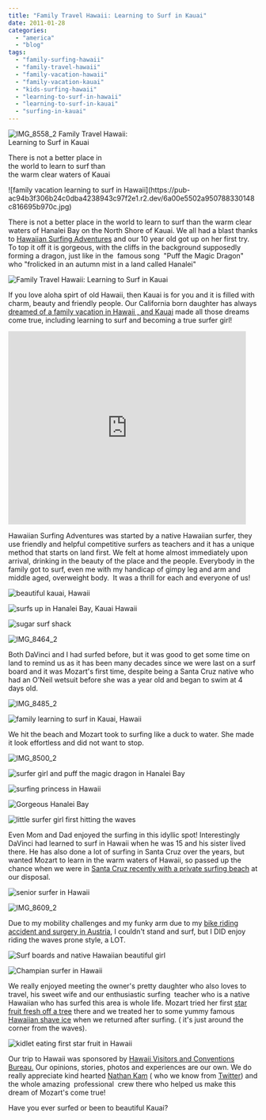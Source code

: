 ```yaml
---
title: "Family Travel Hawaii: Learning to Surf in Kauai"
date: 2011-01-28
categories: 
  - "america"
  - "blog"
tags: 
  - "family-surfing-hawaii"
  - "family-travel-hawaii"
  - "family-vacation-hawaii"
  - "family-vacation-kauai"
  - "kids-surfing-hawaii"
  - "learning-to-surf-in-hawaii"
  - "learning-to-surf-in-kauai"
  - "surfing-in-kauai"
---
```


 ![IMG_8558_2](https://pub-ac94b3f306b24c0dba4238943c97f2e1.r2.dev/6a00e5502a950788330147e20e580f970b.jpg) Family Travel Hawaii:  
Learning to Surf in Kauai

There is not a better place in  
the world to learn to surf than  
the warm clear waters of Kauai

<!--more--> ![family vacation learning to surf in Hawaii](https://pub-ac94b3f306b24c0dba4238943c97f2e1.r2.dev/6a00e5502a950788330148c816695b970c.jpg)

There is not a better place in the world to learn to surf than the warm clear waters of Hanalei Bay on the North Shore of Kauai. We all had a blast thanks to [Hawaiian Surfing Adventures](http://www.hawaiiansurfingadventures.com/ "Hawaiian Surfing adventures") and our 10 year old got up on her first try. To top it off it is gorgeous, with the cliffs in the background supposedly forming a dragon, just like in the  famous song  "Puff the Magic Dragon" who "frolicked in an autumn mist in a land called Hanalei"

![ Family Travel Hawaii: Learning to Surf in Kauai](https://pub-ac94b3f306b24c0dba4238943c97f2e1.r2.dev/6a00e5502a950788330147e20de398970b.jpg)

If you love aloha spirt of old Hawaii, then Kauai is for you and it is filled with charm, beauty and friendly people. Our California born daughter has always [dreamed of a family vacation in Hawaii , and Kauai](https://pub-ac94b3f306b24c0dba4238943c97f2e1.r2.dev/2010/10/family-travel-kauai-hawaii-photo-luau-hawaiin-culture-napali-coast-sail-best-for-kids.html "dream of a family vacation in Hawaii and Kauai") made all those dreams come true, including learning to surf and becoming a true surfer girl!

<iframe class="youtube-player" frameborder="0" height="390" src="http://www.youtube.com/embed/UFvebMenG2I" title="YouTube video player" type="text/html" width="480"></iframe>

Hawaiian Surfing Adventures was started by a native Hawaiian surfer, they use friendly and helpful competitive surfers as teachers and it has a unique method that starts on land first. We felt at home almost immediately upon arrival, drinking in the beauty of the place and the people. Everybody in the family got to surf, even me with my handicap of gimpy leg and arm and middle aged, overweight body.  It was a thrill for each and everyone of us!

[](https://pub-ac94b3f306b24c0dba4238943c97f2e1.r2.dev/6a00e5502a950788330147e20e6e0a970b-300x208-1.jpg)![beautiful kauai, Hawaii](https://pub-ac94b3f306b24c0dba4238943c97f2e1.r2.dev/6a00e5502a950788330148c81738dc970c-150x150-1.jpg)  
  
  

![surfs up in Hanalei Bay, Kauai Hawaii](https://pub-ac94b3f306b24c0dba4238943c97f2e1.r2.dev/6a00e5502a950788330147e20e134b970b.jpg)

![sugar surf shack](https://pub-ac94b3f306b24c0dba4238943c97f2e1.r2.dev/6a00e5502a950788330148c8173ab8970c.jpg)  
  

![IMG_8464_2](https://pub-ac94b3f306b24c0dba4238943c97f2e1.r2.dev/6a00e5502a950788330147e20e1827970b.jpg)

Both DaVinci and I had surfed before, but it was good to get some time on land to remind us as it has been many decades since we were last on a surf board and it was Mozart's first time, despite being a Santa Cruz native who had an O'Neil wetsuit before she was a year old and began to swim at 4 days old.

![IMG_8485_2](https://pub-ac94b3f306b24c0dba4238943c97f2e1.r2.dev/6a00e5502a950788330147e20e6e0a970b.jpg)

![family learning to surf in Kauai, Hawaii](https://pub-ac94b3f306b24c0dba4238943c97f2e1.r2.dev/6a00e5502a950788330147e20eb8b6970b.jpg)

We hit the beach and Mozart took to surfing like a duck to water. She made it look effortless and did not want to stop.

![IMG_8500_2](https://pub-ac94b3f306b24c0dba4238943c97f2e1.r2.dev/6a00e5502a950788330148c817f2f1970c.jpg)

![surfer girl and puff the magic dragon in Hanalei Bay](https://pub-ac94b3f306b24c0dba4238943c97f2e1.r2.dev/6a00e5502a950788330148c817f575970c.jpg)

![surfing princess in Hawaii](https://pub-ac94b3f306b24c0dba4238943c97f2e1.r2.dev/6a00e5502a950788330148c8183bd9970c.jpg)

![Gorgeous Hanalei Bay](https://pub-ac94b3f306b24c0dba4238943c97f2e1.r2.dev/6a00e5502a950788330147e20efecb970b.jpg)

![little surfer girl first hitting the waves](https://pub-ac94b3f306b24c0dba4238943c97f2e1.r2.dev/6a00e5502a950788330147e20f23da970b.jpg)

  
Even Mom and Dad enjoyed the surfing in this idyllic spot! Interestingly DaVinci had learned to surf in Hawaii when he was 15 and his sister lived there. He has also done a lot of surfing in Santa Cruz over the years, but wanted Mozart to learn in the warm waters of Hawaii, so passed up the chance when we were in [Santa Cruz recently with a private surfing beach](https://pub-ac94b3f306b24c0dba4238943c97f2e1.r2.dev/2011/01/homeaway-santa-cruz-beach-house-vacation-rental-review-best-family-friendly-lodging.html "santa cruz vacation rental with private beach") at our disposal.

![senior surfer in Hawaii](https://pub-ac94b3f306b24c0dba4238943c97f2e1.r2.dev/6a00e5502a950788330148c81840cc970c.jpg)

![IMG_8609_2](https://pub-ac94b3f306b24c0dba4238943c97f2e1.r2.dev/6a00e5502a950788330147e20f34e2970b.jpg)

Due to my mobility challenges and my funky arm due to my [bike riding accident and surgery in Austria](https://pub-ac94b3f306b24c0dba4238943c97f2e1.r2.dev/2009/09/-a-travelers-tragic-tale-handling-travel-disasters-medical-emergency-.html "bike riding accident and surgery in Austria"), I couldn't stand and surf, but I DID enjoy riding the waves prone style, a LOT.

![Surf boards and native Hawaiian beautiful girl ](https://pub-ac94b3f306b24c0dba4238943c97f2e1.r2.dev/6a00e5502a950788330147e20f4ab1970b.jpg)

![Champian surfer in Hawaii](https://pub-ac94b3f306b24c0dba4238943c97f2e1.r2.dev/6a00e5502a950788330148c8186126970c.jpg)

We really enjoyed meeting the owner's pretty daughter who also loves to travel, his sweet wife and our enthusiastic surfing  teacher who is a native Hawaiian who has surfed this area is whole life. Mozart tried her first [star fruit fresh off a tree](http://en.wikipedia.org/wiki/Carambola "star fruit") there and we treated her to some yummy famous [Hawaiian shave ice](http://en.wikipedia.org/wiki/Shave_ice "Hawaiian shave ice") when we returned after surfing. ( it's just around the corner from the waves).

![kidlet eating first star fruit in Hawaii](https://pub-ac94b3f306b24c0dba4238943c97f2e1.r2.dev/6a00e5502a950788330148c8187c44970c.jpg)

Our trip to Hawaii was sponsored by [Hawaii Visitors and Conventions Bureau.](http://www.hvcb.org/ "Hawaiian visitors and conventions bureau") Our opinions, stories, photos and experiences are our own. We do really appreciate kind hearted [Nathan Kam](http://twitter.com/nathankam "nathan Kam") ( who we know from [Twitter](http://twitter.com/soultravelers3 "twitter")) and the whole amazing  professional  crew there who helped us make this dream of Mozart's come true!

Have you ever surfed or been to beautiful Kauai?
